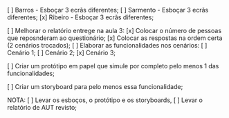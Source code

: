 [ ] Barros - Esboçar 3 ecrãs diferentes;
[ ] Sarmento - Esboçar 3 ecrãs diferentes;
[x] Ribeiro - Esboçar 3 ecrãs diferentes;

[ ] Melhorar o relatório entrege na aula 3:
	[x] Colocar o número de pessoas que reposnderam ao questionário;
	[x] Colocar as respostas na ordem certa (2 cenários trocados);
	[ ] Elaborar as funcionalidades nos cenários:
		[ ] Cenário 1;
		[ ] Cenário 2;
		[x] Cenário 3;

[ ] Criar um protótipo em papel que simule por completo pelo menos 1 das funcionalidades;

[ ] Criar um storyboard para pelo menos essa funcionalidade;


NOTA:
[ ] Levar os esboços, o protótipo e os storyboards,
[ ] Levar o relatório de AUT revisto;

